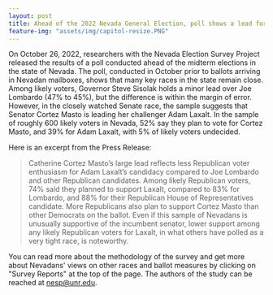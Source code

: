 ```yaml
---
layout: post
title: Ahead of the 2022 Nevada General Election, poll shows a lead for Senator Cortez Masto.
feature-img: "assets/img/capitol-resize.PNG"
---
```


On October 26, 2022, researchers with the Nevada Election Survey Project released the results of a poll conducted ahead of the midterm elections in the state of Nevada. The poll, conducted in October prior to ballots arriving in Nevadan mailboxes, shows that many key races in the state remain close. Among likely voters, Governor Steve Sisolak holds a minor lead over Joe Lombardo (47% to 45%), but the difference is within the margin of error. However, in the closely watched Senate race, the sample suggests that Senator Cortez Masto is leading her challenger Adam Laxalt. In the sample of roughly 600 likely voters in Nevada, 52% say they plan to vote for Cortez Masto, and 39% for Adam Laxalt, with 5% of likely voters undecided. 

Here is an excerpt from the Press Release:

> Catherine Cortez Masto’s large lead reflects less Republican voter enthusiasm for Adam Laxalt’s candidacy compared to Joe Lombardo and other Republican candidates. Among likely Republican voters, 74% said they planned to support Laxalt, compared to 83% for Lombardo, and 88% for their Republican House of Representatives candidate. More Republicans also plan to support Cortez Masto than other Democrats on the ballot. Even if this sample of Nevadans is unusually supportive of the incumbent senator, lower support among any likely Republican voters for Laxalt, in what others have polled as a very tight race, is noteworthy.

You can read more about the methodology of the survey and get more about Nevadans' views on other races and ballot measures by clicking on "Survey Reports" at the top of the page. The authors of the study can be reached at nesp@unr.edu.
